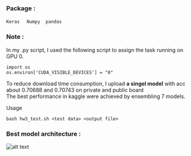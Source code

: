 
### Package : 
`Keras` &nbsp; ` Numpy`  &nbsp;` pandas` &nbsp;


### Note :
In my .py script, I used the following script to assign the task running on GPU 0.<br>

```
import os
os.environ['CUDA_VISIBLE_DEVICES'] = "0"
```
To reduce download time consumption, I upload **a singel model** with acc about 0.70688 and 0.70743 on private and public board <br>
The best performance in kaggle were achieved by ensembling 7 models.<br>

Usage<br>

```
bash hw3_test.sh <test data> <output file>
```
### Best model architecture :
![alt text](https://github.com/thtang/ML2017FALL/blob/master/hw3/best_cnn.png)